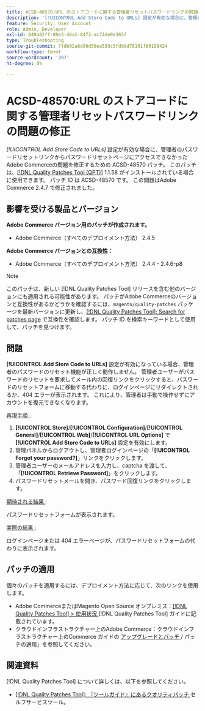 ```yaml
---
title: ACSD-48570:URL のストアコードに関する管理者リセットパスワードリンクの問題の修正
description: '[!UICONTROL Add Store Code to URLs] 設定が有効な場合に、管理者によるパスワードのリセットリンクからパスワードのリセットページにアクセスできなかったAdobe Commerceの問題を修正するために、ACSD-48570 パッチを適用してください。'
feature: Security, User Account
role: Admin, Developer
exl-id: 049a82ff-80e3-46a1-8472-ac74de0e365f
type: Troubleshooting
source-git-commit: 7fdb02a6d89d50ea593c5fd99d78101f89198424
workflow-type: tm+mt
source-wordcount: '397'
ht-degree: 0%

---
```


# ACSD-48570:URL のストアコードに関する管理者リセットパスワードリンクの問題の修正

*[!UICONTROL Add Store Code to URLs]* 設定が有効な場合に、管理者のパスワードリセットリンクからパスワードリセットページにアクセスできなかったAdobe Commerceの問題を修正するための ACSD-48570 パッチ。 このパッチは、[[!DNL Quality Patches Tool (QPT)]](/help/tools/quality-patches-tool/quality-patches-tool-to-self-serve-quality-patches.md) 1.1.58 がインストールされている場合に使用できます。 パッチ ID は ACSD-48570 です。 この問題はAdobe Commerce 2.4.7 で修正されました。

## 影響を受ける製品とバージョン

**Adobe Commerce バージョン用のパッチが作成されます。**

* Adobe Commerce（すべてのデプロイメント方法） 2.4.5

**Adobe Commerce バージョンとの互換性：**

* Adobe Commerce（すべてのデプロイメント方法） 2.4.4 - 2.4.6-p8

>[!NOTE]
>
>このパッチは、新しい [!DNL Quality Patches Tool] リリースを含む他のバージョンにも適用される可能性があります。 パッチがAdobe Commerceのバージョンと互換性があるかどうかを確認するには、`magento/quality-patches` パッケージを最新バージョンに更新し、[[!DNL Quality Patches Tool]: Search for patches page](https://experienceleague.adobe.com/tools/commerce-quality-patches/index.html) で互換性を確認します。 パッチ ID を検索キーワードとして使用して、パッチを見つけます。

## 問題

**[!UICONTROL Add Store Code to URLs]** 設定が有効になっている場合、管理者のパスワードのリセット機能が正しく動作しません。
管理者ユーザーがパスワードのリセットを要求してメール内の回復リンクをクリックすると、パスワードのリセットフォームに移動する代わりに、ログインページにリダイレクトされるか、404 エラーが表示されます。 これにより、管理者は手動で操作せずにアカウントを復元できなくなります。

<u> 再現手順 </u>:

1. **[!UICONTROL Store]**/**[!UICONTROL Configuration]**/**[!UICONTROL General]**/**[!UICONTROL Web]**/**[!UICONTROL URL Options]** で **[!UICONTROL Add Store Code to URLs]** 設定を有効にします。
1. 管理パネルからログアウトし、管理者ログインページの「**[!UICONTROL Forgot your password?]**」リンクをクリックします。
1. 管理者ユーザーのメールアドレスを入力し、captcha を渡して、「**[!UICONTROL Retrieve Password]**」をクリックします。
1. パスワードリセットメールを開き、パスワード回復リンクをクリックします。

<u> 期待される結果 </u>:

パスワードリセットフォームが表示されます。

<u> 実際の結果 </u>:

ログインページまたは 404 エラーページが、パスワードリセットフォームの代わりに表示されます。

## パッチの適用

個々のパッチを適用するには、デプロイメント方法に応じて、次のリンクを使用します。

* Adobe CommerceまたはMagento Open Source オンプレミス：[[!DNL Quality Patches Tool] > 使用状況 ](/help/tools/quality-patches-tool/usage.md)[!DNL Quality Patches Tool] ガイドに記載されています。
* クラウドインフラストラクチャー上のAdobe Commerce：クラウドインフラストラクチャー上のCommerce ガイドの [ アップグレードとパッチ ](https://experienceleague.adobe.com/docs/commerce-cloud-service/user-guide/develop/upgrade/apply-patches.html)/ パッチの適用」を参照してください。

## 関連資料

[!DNL Quality Patches Tool] について詳しくは、以下を参照してください。

* [[!DNL Quality Patches Tool]: 『ツールガイド』にあるクオリティパッチ ](/help/tools/quality-patches-tool/quality-patches-tool-to-self-serve-quality-patches.md) セルフサービスツール。
